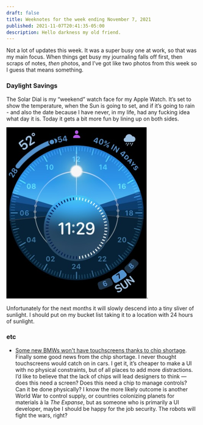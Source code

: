 ```yaml
---
draft: false
title: Weeknotes for the week ending November 7, 2021
published: 2021-11-07T20:41:35-05:00
description: Hello darkness my old friend.
---
```


Not a lot of updates this week. It was a super busy one at work, so that was my main focus. When things get busy my journaling falls off first, then scraps of notes, _then_ photos, and I’ve got like two photos from this week so I guess that means something.

### Daylight Savings
The Solar Dial is my “weekend” watch face for my Apple Watch. It’s set to show the temperature, when the Sun is going to set, and if it’s going to rain - and also the date because I have never, in my life, had any fucking idea what day it is. Today it gets a bit more fun by lining up on both sides.

![The Solar Dial on my Apple Watch on Daylight Savings](../images/2021/symmetry.jpeg).

Unfortunately for the next months it will slowly descend into a tiny sliver of sunlight. I should put on my bucket list taking it to a location with 24 hours of sunlight.

### etc
- [Some new BMWs won't have touchscreens thanks to chip shortage](https://www.theverge.com/2021/11/5/22765709/bmw-chip-shortage-touchscreen-car-suv-manufacturing). Finally some good news from the chip shortage. I never thought touchscreens would catch on in cars. I get it, it’s cheaper to make a UI with no physical constraints, but of all places to add more distractions. I’d like to believe that the lack of chips will lead designers to think — does this need a screen? Does this need a chip to manage controls? Can it be done physically? I know the more likely outcome is another World War to control supply, or countries colonizing planets for materials à la _The Expanse_, but as someone who is primarily a UI developer, maybe I should be happy for the job security. The robots will fight the wars, right?